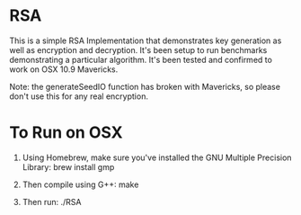 RSA
===

This is a simple RSA Implementation that demonstrates key generation as well as encryption and decryption. It's been setup to run benchmarks demonstrating a particular algorithm. It's been tested and confirmed to work on OSX 10.9 Mavericks.

Note: the generateSeedIO function has broken with Mavericks, so please don't use this for any real encryption. 

To Run on OSX
======
1. Using Homebrew, make sure you've installed the GNU Multiple Precision Library:
    brew install gmp

2. Then compile using G++:
    make
3. Then run:
    ./RSA
